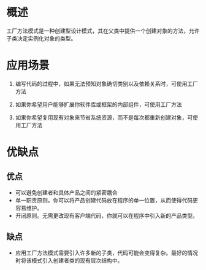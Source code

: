 # 概述
工厂方法模式是一种创建型设计模式，其在父类中提供一个创建对象的方法，允许子类决定实例化对象的类型。

# 应用场景
1. 编写代码的过程中，如果无法预知对象确切类别以及依赖关系时，可使用工厂方法

2. 如果你希望用户能够扩展你软件库或框架的内部组件，可使用工厂方法

3. 如果你希望复用现有对象来节省系统资源，而不是每次都重新创建对象，可使用工厂方法

# 优缺点
## 优点
- 可以避免创建者和具体产品之间的紧密耦合
- 单一职责原则。你可以将产品创建代码放在程序的单一位置，从而使得代码更容易维护。
- 开闭原则。无需更改现有客户端代码，你就可以在程序中引入新的产品类型。
## 缺点
- 应用工厂方法模式需要引入许多新的子类，代码可能会变得复杂。最好的情况时将该模式引入创建者类的现有层次结构中。